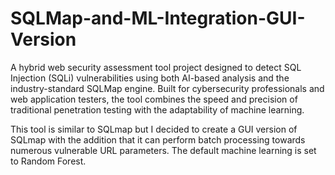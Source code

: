 # SQLMap-and-ML-Integration-GUI-Version

A hybrid web security assessment tool project designed to detect SQL Injection (SQLi) vulnerabilities using both AI-based analysis and the industry-standard SQLMap engine. Built for cybersecurity professionals and web application testers, the tool combines the speed and precision of traditional penetration testing with the adaptability of machine learning.

This tool is similar to SQLmap but I decided to create a GUI version of SQLmap with the addition that it can perform batch processing towards numerous vulnerable URL parameters. The default machine learning is set to Random Forest.
